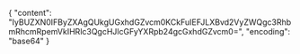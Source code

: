 {
    "content": "IyBUZXN0IFByZXAgQUkgUGxhdGZvcm0KCkFuIEFJLXBvd2VyZWQgc3RhbmRhcmRpemVkIHRlc3QgcHJlcGFyYXRpb24gcGxhdGZvcm0=",
    "encoding": "base64"
}